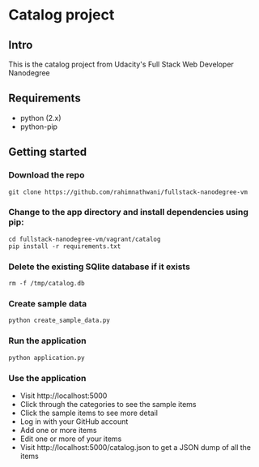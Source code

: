 # Catalog project
## Intro
This is the catalog project from Udacity's Full Stack Web Developer Nanodegree

## Requirements
* python (2.x)
* python-pip

## Getting started
### Download the repo
```
git clone https://github.com/rahimnathwani/fullstack-nanodegree-vm
```

### Change to the app directory and install dependencies using pip:
```
cd fullstack-nanodegree-vm/vagrant/catalog
pip install -r requirements.txt
```
### Delete the existing SQlite database if it exists
```
rm -f /tmp/catalog.db
```
### Create sample data
```
python create_sample_data.py
```
### Run the application
```
python application.py
```
### Use the application
* Visit http://localhost:5000
* Click through the categories to see the sample items
* Click the sample items to see more detail
* Log in with your GitHub account
* Add one or more items
* Edit one or more of your items
* Visit http://localhost:5000/catalog.json to get a JSON dump of all the items
